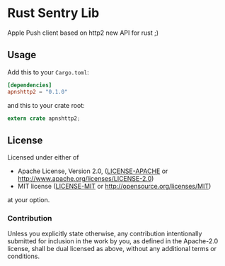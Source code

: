 Rust Sentry Lib
==========


Apple Push client based on http2 new API for rust ;)



## Usage

Add this to your `Cargo.toml`:

```toml
[dependencies]
apnshttp2 = "0.1.0"
```

and this to your crate root:

```rust
extern crate apnshttp2;
```

## License

Licensed under either of

 * Apache License, Version 2.0, ([LICENSE-APACHE](LICENSE-APACHE) or http://www.apache.org/licenses/LICENSE-2.0)
 * MIT license ([LICENSE-MIT](LICENSE-MIT) or http://opensource.org/licenses/MIT)

at your option.

### Contribution

Unless you explicitly state otherwise, any contribution intentionally
submitted for inclusion in the work by you, as defined in the Apache-2.0
license, shall be dual licensed as above, without any additional terms or
conditions.
